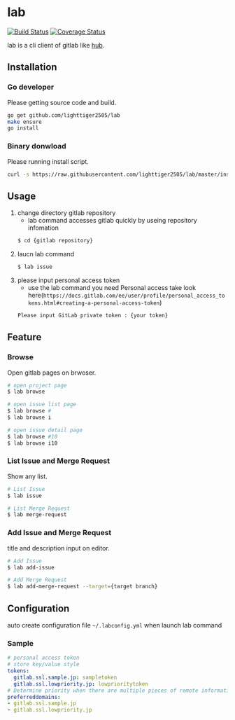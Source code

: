 # lab

[![Build Status](https://travis-ci.org/lighttiger2505/lab.svg?branch=master)](https://travis-ci.org/lighttiger2505/lab)
[![Coverage Status](https://coveralls.io/repos/github/lighttiger2505/lab/badge.svg?branch=master)](https://coveralls.io/github/lighttiger2505/lab?branch=master)

lab is a cli client of gitlab like [hub](https://github.com/github/hub).

## Installation

### Go developer

Please getting source code and build.

```sh
go get github.com/lighttiger2505/lab
make ensure
go install
```

### Binary donwload

Please running install script.

```sh
curl -s https://raw.githubusercontent.com/lighttiger2505/lab/master/install.sh | bash
```

## Usage

1. change directory gitlab repository
	- lab command accesses gitlab quickly by useing repository infomation
	```sh
	$ cd {gitlab repository}
	```
1. laucn lab command
	```sh
	$ lab issue
	```
1. please input personal access token
	- use the lab command you need Personal access take look here(`https://docs.gitlab.com/ee/user/profile/personal_access_tokens.html#creating-a-personal-access-token`)
	```sh
	Please input GitLab private token : {your token}
	```

## Feature

### Browse

Open gitlab pages on brwoser.

```sh
# open project page
$ lab browse

# open issue list page
$ lab browse #
$ lab browse i

# open issue detail page
$ lab browse #10
$ lab browse i10
```

### List Issue and Merge Request

Show any list.

```sh
# List Issue
$ lab issue

# List Merge Request
$ lab merge-request
```

### Add Issue and Merge Request

title and description input on editor.

```sh
# Add Issue
$ lab add-issue

# Add Merge Request
$ lab add-merge-request --target={target branch}
```

## Configuration

auto create configuration file `~/.labconfig.yml` when launch lab command

### Sample

```yml
# personal access token
# store key/value style
tokens:
  gitlab.ssl.sample.jp: sampletoken
  gitlab.ssl.lowpriority.jp: lowprioritytoken
# Determine priority when there are multiple pieces of remote information in the repository
preferreddomains:
- gitlab.ssl.sample.jp
- gitlab.ssl.lowpriority.jp
```
